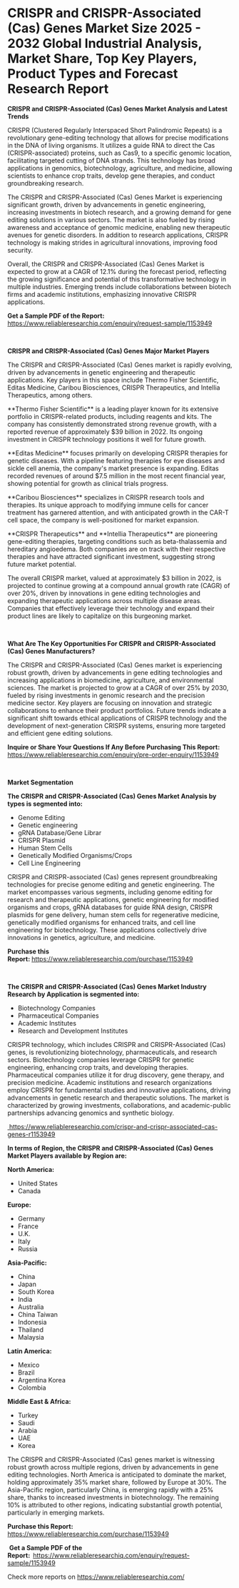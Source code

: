 <p><h1>CRISPR and CRISPR-Associated (Cas) Genes Market Size 2025 - 2032 Global Industrial Analysis, Market Share, Top Key Players, Product Types and Forecast Research Report</h1></p><p><strong>CRISPR and CRISPR-Associated (Cas) Genes Market Analysis and Latest Trends</strong></p>
<p><p>CRISPR (Clustered Regularly Interspaced Short Palindromic Repeats) is a revolutionary gene-editing technology that allows for precise modifications in the DNA of living organisms. It utilizes a guide RNA to direct the Cas (CRISPR-associated) proteins, such as Cas9, to a specific genomic location, facilitating targeted cutting of DNA strands. This technology has broad applications in genomics, biotechnology, agriculture, and medicine, allowing scientists to enhance crop traits, develop gene therapies, and conduct groundbreaking research.</p><p>The CRISPR and CRISPR-Associated (Cas) Genes Market is experiencing significant growth, driven by advancements in genetic engineering, increasing investments in biotech research, and a growing demand for gene editing solutions in various sectors. The market is also fueled by rising awareness and acceptance of genomic medicine, enabling new therapeutic avenues for genetic disorders. In addition to research applications, CRISPR technology is making strides in agricultural innovations, improving food security. </p><p>Overall, the CRISPR and CRISPR-Associated (Cas) Genes Market is expected to grow at a CAGR of 12.1% during the forecast period, reflecting the growing significance and potential of this transformative technology in multiple industries. Emerging trends include collaborations between biotech firms and academic institutions, emphasizing innovative CRISPR applications.</p></p>
<p><strong>Get a Sample PDF of the Report:&nbsp;</strong> <a href="https://www.reliableresearchiq.com/enquiry/request-sample/1153949?utm_campaign=1870&utm_medium=2&utm_source=Github&utm_content=ia&utm_term=03032025&utm_id=crispr-and-crispr-associated-cas-genes">https://www.reliableresearchiq.com/enquiry/request-sample/1153949</a></p>
<p>&nbsp;</p>
<p><strong>CRISPR and CRISPR-Associated (Cas) Genes Major Market Players</strong></p>
<p><p>The CRISPR and CRISPR-Associated (Cas) Genes market is rapidly evolving, driven by advancements in genetic engineering and therapeutic applications. Key players in this space include Thermo Fisher Scientific, Editas Medicine, Caribou Biosciences, CRISPR Therapeutics, and Intellia Therapeutics, among others.</p><p>**Thermo Fisher Scientific** is a leading player known for its extensive portfolio in CRISPR-related products, including reagents and kits. The company has consistently demonstrated strong revenue growth, with a reported revenue of approximately $39 billion in 2022. Its ongoing investment in CRISPR technology positions it well for future growth.</p><p>**Editas Medicine** focuses primarily on developing CRISPR therapies for genetic diseases. With a pipeline featuring therapies for eye diseases and sickle cell anemia, the company's market presence is expanding. Editas recorded revenues of around $7.5 million in the most recent financial year, showing potential for growth as clinical trials progress.</p><p>**Caribou Biosciences** specializes in CRISPR research tools and therapies. Its unique approach to modifying immune cells for cancer treatment has garnered attention, and with anticipated growth in the CAR-T cell space, the company is well-positioned for market expansion. </p><p>**CRISPR Therapeutics** and **Intellia Therapeutics** are pioneering gene-editing therapies, targeting conditions such as beta-thalassemia and hereditary angioedema. Both companies are on track with their respective therapies and have attracted significant investment, suggesting strong future market potential.</p><p>The overall CRISPR market, valued at approximately $3 billion in 2022, is projected to continue growing at a compound annual growth rate (CAGR) of over 20%, driven by innovations in gene editing technologies and expanding therapeutic applications across multiple disease areas. Companies that effectively leverage their technology and expand their product lines are likely to capitalize on this burgeoning market.</p></p>
<p>&nbsp;</p>
<p><strong>What Are The Key Opportunities For CRISPR and CRISPR-Associated (Cas) Genes Manufacturers?</strong></p>
<p><p>The CRISPR and CRISPR-Associated (Cas) Genes market is experiencing robust growth, driven by advancements in gene editing technologies and increasing applications in biomedicine, agriculture, and environmental sciences. The market is projected to grow at a CAGR of over 25% by 2030, fueled by rising investments in genomic research and the precision medicine sector. Key players are focusing on innovation and strategic collaborations to enhance their product portfolios. Future trends indicate a significant shift towards ethical applications of CRISPR technology and the development of next-generation CRISPR systems, ensuring more targeted and efficient gene editing solutions.</p></p>
<p><strong>Inquire or Share Your Questions If Any Before Purchasing This Report:</strong> <a href="https://www.reliableresearchiq.com/enquiry/pre-order-enquiry/1153949?utm_campaign=1870&utm_medium=2&utm_source=Github&utm_content=ia&utm_term=03032025&utm_id=crispr-and-crispr-associated-cas-genes">https://www.reliableresearchiq.com/enquiry/pre-order-enquiry/1153949</a></p>
<p>&nbsp;</p>
<p><strong>Market Segmentation</strong></p>
<p><strong>The CRISPR and CRISPR-Associated (Cas) Genes Market Analysis by types is segmented into:</strong></p>
<p><ul><li>Genome Editing</li><li>Genetic engineering</li><li>gRNA Database/Gene Librar</li><li>CRISPR Plasmid</li><li>Human Stem Cells</li><li>Genetically Modified Organisms/Crops</li><li>Cell Line Engineering</li></ul></p>
<p><p>CRISPR and CRISPR-associated (Cas) genes represent groundbreaking technologies for precise genome editing and genetic engineering. The market encompasses various segments, including genome editing for research and therapeutic applications, genetic engineering for modified organisms and crops, gRNA databases for guide RNA design, CRISPR plasmids for gene delivery, human stem cells for regenerative medicine, genetically modified organisms for enhanced traits, and cell line engineering for biotechnology. These applications collectively drive innovations in genetics, agriculture, and medicine.</p></p>
<p><strong>Purchase this Report:&nbsp;</strong><a href="https://www.reliableresearchiq.com/purchase/1153949?utm_campaign=1870&utm_medium=2&utm_source=Github&utm_content=ia&utm_term=03032025&utm_id=crispr-and-crispr-associated-cas-genes">https://www.reliableresearchiq.com/purchase/1153949</a></p>
<p>&nbsp;</p>
<p><strong>The CRISPR and CRISPR-Associated (Cas) Genes Market Industry Research by Application is segmented into:</strong></p>
<p><ul><li>Biotechnology Companies</li><li>Pharmaceutical Companies</li><li>Academic Institutes</li><li>Research and Development Institutes</li></ul></p>
<p><p>CRISPR technology, which includes CRISPR and CRISPR-Associated (Cas) genes, is revolutionizing biotechnology, pharmaceuticals, and research sectors. Biotechnology companies leverage CRISPR for genetic engineering, enhancing crop traits, and developing therapies. Pharmaceutical companies utilize it for drug discovery, gene therapy, and precision medicine. Academic institutions and research organizations employ CRISPR for fundamental studies and innovative applications, driving advancements in genetic research and therapeutic solutions. The market is characterized by growing investments, collaborations, and academic-public partnerships advancing genomics and synthetic biology.</p></p>
<p><a href="https://www.reliableresearchiq.com/crispr-and-crispr-associated-cas-genes-r1153949?utm_campaign=1870&utm_medium=2&utm_source=Github&utm_content=ia&utm_term=03032025&utm_id=crispr-and-crispr-associated-cas-genes">&nbsp;https://www.reliableresearchiq.com/crispr-and-crispr-associated-cas-genes-r1153949</a></p>
<p><strong>In terms of Region, the CRISPR and CRISPR-Associated (Cas) Genes Market Players available by Region are:</strong></p>
<p>
    <p> <strong> North America: </strong>
        <ul>
            <li>United States</li>
            <li>Canada</li>
        </ul>
        </p> 
    <p> <strong> Europe: </strong>
        <ul>
            <li>Germany</li>
            <li>France</li>
            <li>U.K.</li>
            <li>Italy</li>
            <li>Russia</li>
        </ul>
        </p> 
    <p> <strong> Asia-Pacific: </strong>
        <ul>
            <li>China</li>
            <li>Japan</li>
            <li>South Korea</li>
            <li>India</li>
            <li>Australia</li>
            <li>China Taiwan</li>
            <li>Indonesia</li>
            <li>Thailand</li>
            <li>Malaysia</li>
        </ul>
        </p> 
    <p> <strong> Latin America: </strong>
        <ul>
            <li>Mexico</li>
            <li>Brazil</li>
            <li>Argentina Korea</li>
            <li>Colombia</li>
        </ul>
        </p> 
    <p> <strong> Middle East & Africa: </strong>
        <ul>
            <li>Turkey</li>
            <li>Saudi</li>
            <li>Arabia</li>
            <li>UAE</li>
            <li>Korea</li>
        </ul>
    </p>
    </p>
<p><p>The CRISPR and CRISPR-Associated (Cas) genes market is witnessing robust growth across multiple regions, driven by advancements in gene editing technologies. North America is anticipated to dominate the market, holding approximately 35% market share, followed by Europe at 30%. The Asia-Pacific region, particularly China, is emerging rapidly with a 25% share, thanks to increased investments in biotechnology. The remaining 10% is attributed to other regions, indicating substantial growth potential, particularly in emerging markets.</p></p>
<p><strong>Purchase this Report: </strong><a href="https://www.reliableresearchiq.com/purchase/1153949?utm_campaign=1870&utm_medium=2&utm_source=Github&utm_content=ia&utm_term=03032025&utm_id=crispr-and-crispr-associated-cas-genes">https://www.reliableresearchiq.com/purchase/1153949</a></p>
<p>&nbsp;<strong>Get a Sample PDF of the Report:&nbsp;&nbsp;</strong><a href="https://www.reliableresearchiq.com/enquiry/request-sample/1153949?utm_campaign=1870&utm_medium=2&utm_source=Github&utm_content=ia&utm_term=03032025&utm_id=crispr-and-crispr-associated-cas-genes">https://www.reliableresearchiq.com/enquiry/request-sample/1153949</a></p>
<p><strong></strong></p>
<p>Check more reports on <a href="https://www.reliableresearchiq.com/?utm_campaign=1870&utm_medium=2&utm_source=Github&utm_content=ia&utm_term=03032025&utm_id=crispr-and-crispr-associated-cas-genes">https://www.reliableresearchiq.com/</a></p>
